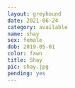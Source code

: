 ```yaml
---
layout: greyhound
date: 2021-06-24
category: available
name: shay
sex: female
dob: 2019-05-01
color: fawn
title: Shay
pic: shay.jpg
pending: yes
---
```


